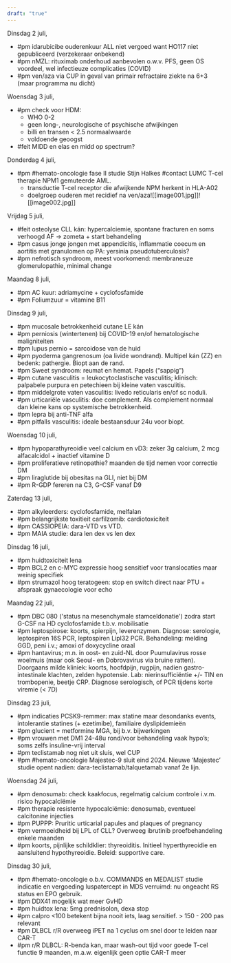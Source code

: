```yaml
---
draft: "true"
---
```

Dinsdag 2 juli,
- #pm idarubicibe ouderenkuur ALL niet vergoed want HO117 niet gepubliceerd (verzekeraar onbekend)
- #pm nMZL: rituximab onderhoud aanbevolen o.w.v. PFS, geen OS voordeel, wel infectieuze complicaties (COVID)
- #pm ven/aza via CUP in geval van primair refractaire ziekte na 6+3 (maar programma nu dicht)

Woensdag 3 juli,
- #pm check voor HDM: 
	- WHO 0-2
	- geen long-, neurologische of psychische afwijkingen
	- billi en transen < 2.5 normaalwaarde
	- voldoende geoogst
- #feit MIDD en elas en midd op spectrum?

Donderdag 4 juli,
- #pm #hemato-oncologie fase II studie Stijn Halkes #contact LUMC T-cel therapie NPM1 gemuteerde AML.
	- transductie T-cel receptor die afwijkende NPM herkent in HLA-A02
	- doelgroep ouderen met recidief na ven/aza![[image001.jpg]]![[image002.jpg]]

Vrijdag 5 juli,
- #feit osteolyse CLL kán: hypercalciemie, spontane fracturen en soms verhoogd AF -> zometa + start behandeling
- #pm casus jonge jongen met appendicitis, inflammatie coecum en aortitis met granulomen op PA: yersinia pseudotuberculosis?
- #pm nefrotisch syndroom, meest voorkomend: membraneuze glomerulopathie, minimal change

Maandag 8 juli,
- #pm AC kuur: adriamycine + cyclofosfamide
- #pm Foliumzuur = vitamine B11

Dinsdag 9 juli,
-  #pm mucosale betrokkenheid cutane LE kán
-  #pm perniosis (wintertenen) bij COVID-19 en/of hematologische maligniteiten 
-  #pm lupus pernio = sarcoidose van de huid
-  #pm pyoderma gangrenosum (oa livide wondrand). Multipel kán (ZZ) en bedenk: pathergie. Biopt aan de rand. 
-  #pm Sweet syndroom: reumat en hemat. Papels (“sappig”)
-  #pm cutane vasculitis = leukocytoclastische vasculitis; klinisch: palpabele purpura en petechieen bij kleine vaten vasculitis.
-  #pm middelgrote vaten vasculitis: livedo reticularis en/of sc noduli.
-  #pm urticariële vasculitis: doe complement. Als complement normaal dan kleine kans op systemische betrokkenheid.
-  #pm lepra bij anti-TNF alfa 
-  #pm pitfalls vasculitis: ideale bestaansduur 24u voor biopt.

Woensdag 10 juli,
- #pm hypoparathyreoidie veel calcium en vD3: zeker 3g calcium, 2 mcg alfacalcidol + inactief vitamine D
- #pm proliferatieve retinopathie? maanden de tijd nemen voor correctie DM
- #pm liraglutide bij obesitas na GLI, niet bij DM
- #pm R-GDP fereren na C3, G-CSF vanaf D9

Zaterdag 13 juli,
- #pm alkyleerders: cyclofosfamide, melfalan
- #pm belangrijkste toxitieit carfilzomib: cardiotoxiciteit
- #pm CASSIOPEIA: dara-VTD vs VTD. 
- #pm MAIA studie: dara len dex vs len dex 

Dinsdag 16 juli,
- #pm huidtoxiciteit lena
- #pm BCL2 en c-MYC expressie hoog sensitief voor translocaties maar weinig specifiek 
- #pm strumazol hoog teratogeen: stop en switch direct naar PTU + afspraak gynaecologie voor echo 

Maandag 22 juli,
- #pm DBC 080 ('status na mesenchymale stamceldonatie') zodra start G-CSF na HD cyclofosfamide t.b.v. mobilisatie
- #pm leptospirose: koorts, spierpijn, leverenzymen. Diagnose: serologie, leptospiren 16S PCR, leptospiren Lipl32 PCR. Behandeling: melding GGD, peni i.v.; amoxi of doxycycline oraal
- #pm hantavirus; m.n. in oost- en zuid-NL door Puumulavirus rosse woelmuis (maar ook Seoul- en Dobrovavirus via bruine ratten). Doorgaans milde kliniek: koorts, hoofdpijn, rugpijn, nadien gastro-intestinale klachten, zelden hypotensie. Lab: nierinsufficiëntie +/- TIN en trombopenie, beetje CRP. Diagnose serologisch, of PCR tijdens korte viremie (< 7D)

Dinsdag 23 juli,
- #pm indicaties PCSK9-remmer: max statine maar desondanks events, intolerantie statines (+ ezetimibe), familiaire dyslipidemieën
- #pm glucient = metformine MGA, bij b.v. bijwerkingen
- #pm vrouwen met DM1 24-48u rond/voor behandeling vaak hypo’s; soms zelfs insuline-vrij interval
- #pm teclistamab nog niet uit sluis, wel CUP
- #pm #hemato-oncologie Majestec-9 sluit eind 2024. Nieuwe ‘Majestec’ studie opent nadien: dara-teclistamab/talquetamab vanaf 2e lijn.

Woensdag 24 juli,
- #pm denosumab: check kaakfocus, regelmatig calcium controle i.v.m. risico hypocalciëmie
- #pm therapie resistente hypocalciëmie: denosumab, eventueel calcitonine injecties
- #pm PUPPP: Pruritic urticarial papules and plaques of pregnancy
- #pm vermoeidheid bij LPL of CLL? Overweeg ibrutinib proefbehandeling enkele maanden
- #pm koorts, pijnlijke schildklier: thyreoiditis. Initieel hyperthyreoidie en aansluitend hypothyreoidie. Beleid: supportive care.

Dinsdag 30 juli,
- #pm #hemato-oncologie o.b.v. COMMANDS en MEDALIST studie indicatie en vergoeding luspatercept in MDS verruimd: nu ongeacht RS status en EPO gebruik. 
- #pm DDX41 mogelijk wat meer GvHD
- #pm huidtox lena: 5mg prednisolon, dexa stop
- #pm calpro <100 betekent bijna nooit iets, laag sensitief. > 150 - 200 pas relevant
- #pm DLBCL r/R overweeg iPET na 1 cyclus om snel door te leiden naar CAR-T
- #pm r/R DLBCL: R-benda kan, maar wash-out tijd voor goede T-cel functie 9 maanden, m.a.w. eigenlijk geen optie CAR-T meer